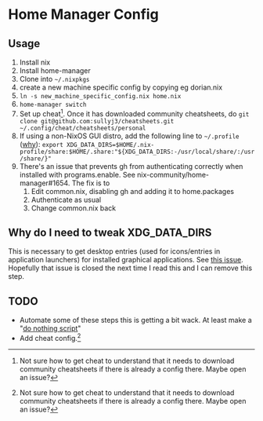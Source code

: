 # Home Manager Config

## Usage

1) Install nix
2) Install home-manager
3) Clone into `~/.nixpkgs`
4) create a new machine specific config by copying eg dorian.nix
5) `ln -s new_machine_specific_config.nix home.nix`
6) `home-manager switch`
7) Set up cheat[^1]. Once it has downloaded community cheatsheets, do
	`git clone git@github.com:sullyj3/cheatsheets.git ~/.config/cheat/cheatsheets/personal`
8) If using a non-NixOS GUI distro, add the following line to `~/.profile` ([why](#Why-do-I-need-to-tweak-XDG_DATA_DIRS)):
	`export XDG_DATA_DIRS=$HOME/.nix-profile/share:$HOME/.share:"${XDG_DATA_DIRS:-/usr/local/share/:/usr/share/}"`
9) There's an issue that prevents gh from authenticating correctly when installed with programs.enable. See nix-community/home-manager#1654. The fix is to 
	1) Edit common.nix, disabling gh and adding it to home.packages
	2) Authenticate as usual
	3) Change common.nix back

## Why do I need to tweak XDG_DATA_DIRS

This is necessary to get desktop entries (used for icons/entries in application launchers) for installed graphical applications. See [this issue](https://github.com/nix-community/home-manager/issues/1439#issuecomment-1000693014). Hopefully that issue is closed the next time I read this and I can remove this step.

## TODO

- Automate some of these steps this is getting a bit wack. At least make a "[do nothing script](https://blog.danslimmon.com/2019/07/15/do-nothing-scripting-the-key-to-gradual-automation/)"
- Add cheat config.[^1]

[^1]: Not sure how to get cheat to understand that it needs to download community cheatsheets if there is already a config there. Maybe open an issue?

